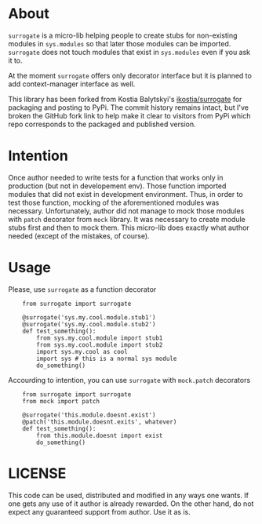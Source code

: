 About
=====

`surrogate` is a micro-lib helping people to create stubs
for non-existing modules in `sys.modules` so that later
those modules can be imported. `surrogate` does not touch
modules that exist in `sys.modules` even if you ask it to.

At the moment `surrogate` offers only decorator interface
but it is planned to add context-manager interface as well.

This library has been forked from Kostia Balytskyi's [ikostia/surrogate](https://github.com/ikostia/surrogate) for packaging and posting to PyPi. The commit history remains intact, but I've broken the GitHub fork link to help make it clear to visitors from PyPi which repo corresponds to the packaged and published version.

Intention
=========

Once author needed to write tests for a function that
works only in production (but not in developement env).
Those function imported modules that did not exist in
development environment. Thus, in order to test those
function, mocking of the aforementioned modules was
necessary. Unfortunately, author did not manage to
mock those modules with `patch` decorator from
`mock` library. It was necessary to create module stubs
first and then to mock them. This micro-lib does exactly
what author needed (except of the mistakes, of course).

Usage
=====

Please, use `surrogate` as a function decorator

```
    from surrogate import surrogate

    @surrogate('sys.my.cool.module.stub1')
    @surrogate('sys.my.cool.module.stub2')
    def test_something():
        from sys.my.cool.module import stub1
        from sys.my.cool.module import stub2
        import sys.my.cool as cool
        import sys # this is a normal sys module
        do_something()
```


Accourding to intention, you can use `surrogate`
with `mock.patch` decorators

```
    from surrogate import surrogate
    from mock import patch

    @surrogate('this.module.doesnt.exist')
    @patch('this.module.doesnt.exits', whatever)
    def test_something():
        from this.module.doesnt import exist
        do_something()
```

LICENSE
=======

This code can be used, distributed and modified 
in any ways one wants. If one gets any use of it
author is already rewarded.
On the other hand, do not expect any guaranteed
support from author. Use it as is.
